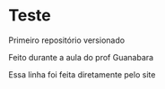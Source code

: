 # Teste
 Primeiro repositório versionado

 Feito durante a aula do prof Guanabara

Essa linha foi feita diretamente pelo site
